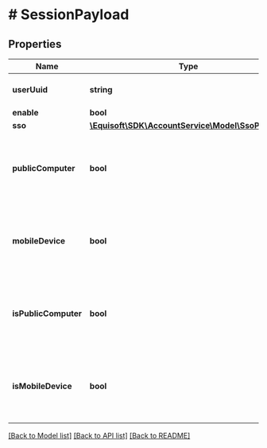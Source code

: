 # # SessionPayload

## Properties

Name | Type | Description | Notes
------------ | ------------- | ------------- | -------------
**userUuid** | **string** | Globally unique identifier. | [optional] 
**enable** | **bool** |  | [optional] 
**sso** | [**\Equisoft\SDK\AccountService\Model\SsoProvider**](SsoProvider.md) |  | [optional] 
**publicComputer** | **bool** | Indicate that the session is initiated from a public computer. | [optional] 
**mobileDevice** | **bool** | Indicate that the session is initiated from a mobile device. | [optional] 
**isPublicComputer** | **bool** | Indicate that the session is initiated from a public computer. | [optional] 
**isMobileDevice** | **bool** | Indicate that the session is initiated from a mobile device. | [optional] 

[[Back to Model list]](../../README.md#documentation-for-models) [[Back to API list]](../../README.md#documentation-for-api-endpoints) [[Back to README]](../../README.md)


